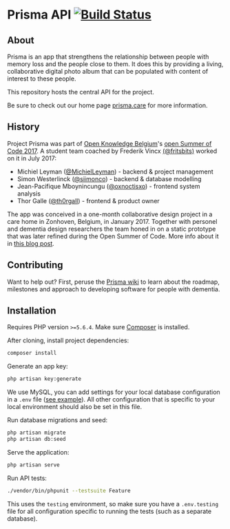 # Prisma API [![Build Status](https://travis-ci.org/Prisma/api.svg?branch=master)](https://travis-ci.org/Prisma/api)

## About

Prisma is an app that strengthens the relationship between people with memory loss and the people close to them. It does this by providing a living, collaborative digital photo album that can be populated with content of interest to these people.

This repository hosts the central API for the project.

Be sure to check out our home page [prisma.care](http://prisma.care) for more information.

## History

Project Prisma was part of [Open Knowledge Belgium](https://www.openknowledge.be/)'s [open Summer of Code 2017](http://2017.summerofcode.be/). A student team coached by Frederik Vincx [(@fritsbits)](https://github.com/fritsbits) worked on it in July 2017:

* Michiel Leyman ([@MichielLeyman](https://github.com/MichielLeyman)) - backend & project management
* Simon Westerlinck ([@siimonco](https://github.com/siimonco)) - backend & database modelling
* Jean-Pacifique Mboynincungu ([@oxnoctisxo](https://github.com/oxnoctisxo)) - frontend system analysis
* Thor Galle ([@th0rgall](https://github.com/th0rgall)) - frontend & product owner

The app was conceived in a one-month collaborative design project in a care home in Zonhoven, Belgium, in January 2017. Together with personel and dementia design researchers the team honed in on a static prototype that was later refined during the Open Summer of Code. More info about it in [this blog post](http://www.frederikvincx.com/project-prisma-helping-people-with-dementia/).

## Contributing

Want to help out?
First, peruse the [Prisma wiki](https://github.com/Prisma/documentation/wiki) to learn about the roadmap, milestones and approach to developing software for people with dementia.

## Installation

Requires PHP version `>=5.6.4`.
Make sure [Composer](https://getcomposer.org/) is installed.

After cloning, install project dependencies:  
```bash
composer install
```

Generate an app key:
```bash
php artisan key:generate
```

We use MySQL, you can add settings for your local database configuration in a `.env` file ([see example](https://github.com/Prisma/api/blob/develop/.env.example)). All other configuration that is specific to your local environment should also be set in this file.

Run database migrations and seed:
```bash
php artisan migrate
php artisan db:seed
```

Serve the application:  
```bash
php artisan serve
```

Run API tests:  
```bash
./vendor/bin/phpunit --testsuite Feature
```  
This uses the `testing` environment, so make sure you have a `.env.testing` file for all configuration specific to running the tests (such as a separate database).
